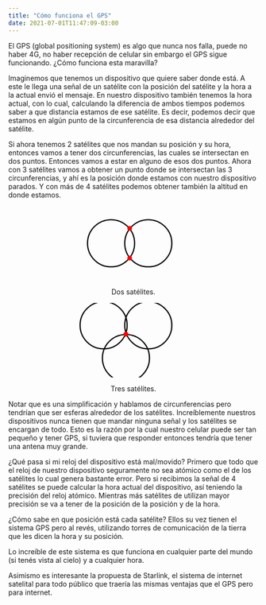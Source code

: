 ```yaml
---
title: "Cómo funciona el GPS"
date: 2021-07-01T11:47:09-03:00
---
```


El GPS (global positioning system) es algo que nunca nos falla, puede no haber 4G, no haber recepción de celular sin embargo el GPS sigue funcionando. ¿Cómo funciona esta maravilla?

Imaginemos que tenemos un dispositivo que quiere saber donde está. A este le llega una señal de un satélite con la posición del satélite y la hora a la actual envió el mensaje. En nuestro dispositivo también tenemos la hora actual, con lo cual, calculando la diferencia de ambos tiempos podemos saber a que distancia estamos de ese satélite. Es decir, podemos decir que estamos en algún punto de la circunferencia de esa distancia alrededor del satélite.

Si ahora tenemos 2 satélites que nos mandan su posición y su hora, entonces vamos a tener dos circunferencias, las cuales se intersectan en dos puntos. Entonces vamos a estar en alguno de esos dos puntos. Ahora con 3 satélites vamos a obtener un punto donde se intersectan las 3 circunferencias, y ahí es la posición donde estamos con nuestro dispositivo parados. Y con más de 4 satélites podemos obtener también la altitud en donde estamos.

<div style="text-align:center">
    <svg>
        <circle cx="35%" cy="50%" r="20%" fill="none" stroke-width="1%" stroke="black" />
        <circle cx="60%" cy="50%" r="20%" fill="none" stroke-width="1%" stroke="black" />
        <circle cx="47.5%" cy="30%" r="2%" fill="red"/>
        <circle cx="47.5%" cy="70%" r="2%" fill="red"/>
    </svg>
    <p class="caption">Dos satélites.</p>
</div>
<div style="text-align:center">
    <svg>
        <circle cx="30%" cy="30%" r="20%" fill="none" stroke-width="1%" stroke="black" />
        <circle cx="60%" cy="30%" r="20%" fill="none" stroke-width="1%" stroke="black" />
        <circle cx="45%" cy="74%" r="20%" fill="none" stroke-width="1%" stroke="black" />
        <circle cx="45%" cy="42%" r="5" fill="red"/>
    </svg>
    <p class="caption">Tres satélites.</p>
</div>

Notar que es una simplificación y hablamos de circunferencias pero tendrían que ser esferas alrededor de los satélites. 
Increíblemente nuestros dispositivos nunca tienen que mandar ninguna señal y los satélites se encargan de todo. Esto es la razón por la cual nuestro celular puede ser tan pequeño y tener GPS, si tuviera que responder entonces tendría que tener una antena muy grande.

¿Qué pasa si mi reloj del dispositivo está mal/movido?
Primero que todo que el reloj de nuestro dispositivo seguramente no sea atómico como el de los satélites lo cual genera bastante error. Pero si recibimos la señal de 4 satélites se puede calcular la hora actual del dispositivo, así teniendo la precisión del reloj atómico. Mientras más satélites de utilizan mayor precisión se va a tener de la posición de la posición y de la hora.

¿Cómo sabe en que posición está cada satélite?
Ellos su vez tienen el sistema GPS pero al revés, utilizando torres de comunicación de la tierra que les dicen la hora y su posición.

Lo increíble de este sistema es que funciona en cualquier parte del mundo (si tenés vista al cielo) y a cualquier hora. 

Asimismo es interesante la propuesta de Starlink, el sistema de internet satelital para todo público que traería las mismas ventajas que el GPS pero para internet.